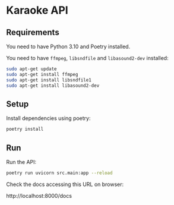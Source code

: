 # Karaoke API

## Requirements

You need to have Python 3.10 and Poetry installed.

You need to have `ffmpeg`, `libsndfile` and `libasound2-dev` installed:

```sh
sudo apt-get update
sudo apt-get install ffmpeg
sudo apt-get install libsndfile1
sudo apt-get install libasound2-dev
```

## Setup

Install dependencies using poetry:

```sh
poetry install
```

## Run

Run the API:

```sh
poetry run uvicorn src.main:app --reload
```

Check the docs accessing this URL on browser:

http://localhost:8000/docs
